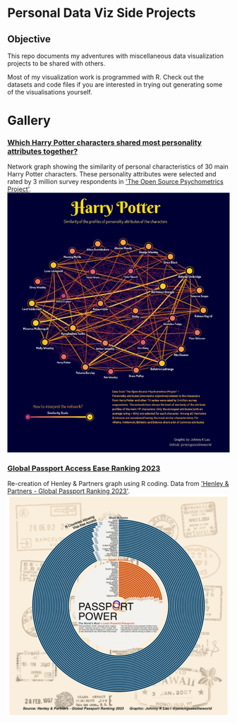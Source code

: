 # Personal Data Viz Side Projects

## Objective
This repo documents my adventures with miscellaneous data visualization projects to be shared with others.

Most of my visualization work is programmed with R. Check out the datasets and code files if you are interested in trying out generating some of the visualisations yourself. 


# Gallery

### [Which Harry Potter characters shared most personality attributes together?](./HarryPotter_traits)
Network graph showing the similarity of personal characteristics of 30 main Harry Potter characters. These personality attributes were selected and rated by 3 million survey respondents in ['The Open Source Psychometrics Project'](https://openpsychometrics.org/tests/characters/data/).
![plot](./HarryPotter_traits/HP_trait_similarity_network.png)

### [Global Passport Access Ease Ranking 2023](./AccessEaseRanking)
Re-creation of Henley & Partners graph using R coding. Data from ['Henley & Partners - Global Passport Ranking 2023'](https://www.henleyglobal.com/passport-index/ranking).
![plot](./AccessEaseRanking//PassportAccessRank2023_plot.png)
